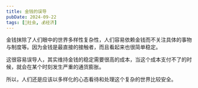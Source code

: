```yaml
---
title: 金钱的误导
pubDate: 2024-09-22
tags: [👫社会, 💰经济]
---
```


金钱抹除了人们眼中的世界多样性复杂性，人们容易依赖金钱而不关注具体的事物与制度等。因为金钱是最直接的接触者，而且看起来也很简单稳定。

这很容易误导人，其实维持金钱的稳定需要很高的成本，当这个成本支付不了的时候，就会在某个时刻发生严重的通货膨胀。

所以，人们还是应该以多样化的心态看待和处理这个复杂的世界比较安全。

